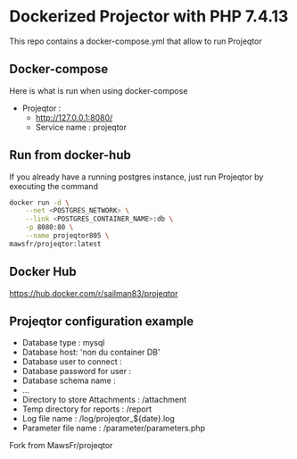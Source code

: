 # Dockerized Projector with PHP 7.4.13
This repo contains a docker-compose.yml that allow to run Projeqtor

## Docker-compose

Here is what is run when using docker-compose
- Projeqtor : 
    - http://127.0.0.1:8080/
    - Service name : projeqtor

## Run from docker-hub
If you already have a running postgres instance, just run Projeqtor by executing the command
```bash
docker run -d \
    --net <POSTGRES_NETWORK> \
    --link <POSTGRES_CONTAINER_NAME>:db \
    -p 8080:80 \
    --name projeqtor805 \
mawsfr/projeqtor:latest
```

## Docker Hub
https://hub.docker.com/r/sailman83/projeqtor

## Projeqtor configuration example
- Database type : mysql
- Database host: 'non du container DB'
- Database user to connect :
- Database password for user :
- Database schema name :
- ...
- Directory to store Attachments : /attachment
- Temp directory for reports : /report
- Log file name : /log/projeqtor_${date}.log
- Parameter file name : /parameter/parameters.php

Fork from MawsFr/projeqtor
